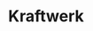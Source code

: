---
title: "Kraftwerk"
summary: "German group formed in Düsseldorf in 1970. Formerly known as , Kraftwerk debuted live as the trio of Ralf Hütter, Florian Schneider-Esleben and Charly Weiss at the Tivoli Popfestival, Aachen on 11 July 1970. Klaus Dinger then took over as drummer. Gigs between 26 December 1970 and 31 July 1971 omitted Hütter, with various line-ups including Michael Rother and others. After a gig in the Weserberglands of Germany on 31 July 1971, Dinger & Rother then split-off forming . Shortly after, Hütter returned. First known Hütter/Schneider gig is 22 November 1971 at the Sachsenwald Gymnasium, Hamburg. Current members: Ralf Hütter Lead Vocals, Vocoder, Synthesizers, Keyboards, Organ, Drums and Percussion, Guitar, Bass Guitar Henning Schmitz Electronic Percussion Sound Engineering Fritz Hilpert Electronic Percussion, Sound Engineering Falk Grieffenhagen Video Technician Former Members: Karl Bartos Electronic Percussion Klaus Dinger Drum Wolfgang Flür Electronic Percussion Andreas Hohmann Drum Eberhard Kranemann Bass Guitar Thomas Lohmann Drum Houschäng Néjadepour Electric Guitar Michael Rother Electric Guitar Florian Schneider-Esleben Charly Weiss Drums Plato Kostic Bass Guitar Peter Schmidt Drums Emil Schult Electric guitar, Electronic violin Klaus Röder Electric guitar, Electronic violin Fernando Abrantes Electronic Percussion, Synthesizer Stefan Pfaffe Video Technician has been a close friend of the group as well as an advisor and collaborator. has also collaborated on many releases, contributing both lyrics and graphics."
image: "kraftwerk.jpg"
apple_music_artist_url: "https://music.apple.com/gb/artist/kraftwerk/553899"
---